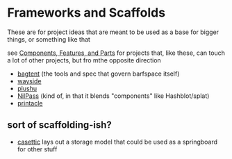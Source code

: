 # Frameworks and Scaffolds

These are for project ideas that are meant to be used as a base for bigger things, or something like that

see [Components, Features, and Parts](cc2836d4-ad3f-4f0a-8974-981f8cc69b36.md) for projects that, like these, can touch a lot of other projects, but fro mthe opposite direction

- [bagtent](ba00b8cb-9d05-4aef-bd50-0990f82dd723.md) (the tools and spec that govern barfspace itself)
- [wayside](21af29aa-0dfe-4145-877f-7eb51e38f53e.md)
- [plushu](10cfcf6f-df6f-4f83-9f17-6a43a43c15e6.md)
- [NilPass](7e171d29-590d-4636-9c2e-80cdaef10e92.md) (kind of, in that it blends "components" like Hashblot/splat)
- [printacle](d984a489-8c56-4665-a106-d6b4909319c8.md)

## sort of scaffolding-ish?

- [casettic](4abecfee-9100-45f3-9566-4d5234924dd2.md) lays out a storage model that could be used as a springboard for other stuff
